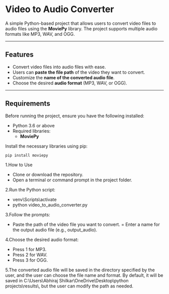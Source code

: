 # Video to Audio Converter

A simple Python-based project that allows users to convert video files to audio files using the **MoviePy** library. The project supports multiple audio formats like MP3, WAV, and OGG.

---

## Features

- Convert video files into audio files with ease.
- Users can **paste the file path** of the video they want to convert.
- Customize the **name of the converted audio file**.
- Choose the desired **audio format** (MP3, WAV, or OGG).

---

## Requirements

Before running the project, ensure you have the following installed:

- Python 3.6 or above
- Required libraries:
  - **MoviePy**

Install the necessary libraries using pip:

```bash
pip install moviepy
```
1.How to Use
- Clone or download the repository.
- Open a terminal or command prompt in the project folder.

2.Run the Python script:
- venv\Scripts\activate
- python video_to_audio_converter.py

3.Follow the prompts:
- Paste the path of the video file you want to convert.
= Enter a name for the output audio file (e.g., output_audio).

4.Choose the desired audio format:
- Press 1 for MP3.
- Press 2 for WAV.
- Press 3 for OGG.

5.The converted audio file will be saved in the directory specified by the user, and the user can choose the file name and format. By default, it will be saved in C:\\Users\\Abhiraj Shilkar\\OneDrive\\Desktop\\python projects\\results\\, but the user can modify the path as needed.
